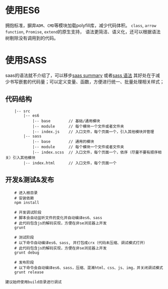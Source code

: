# 使用ES6
拥抱标准，摒弃`ADM`、`CMD`等模块加载polyfill库，减少代码体积。
`class`, `arrow function`, `Promise`, `extend`的原生支持，
语法更简洁、语义化，还可以根据语法树剔除没有调用到的代码。


# 使用SASS
saas的语法就不介绍了，可以移步[saas summary](http://blog.suluf.com/2017/04/01/sass-summary/) 或者[sass 语法](http://www.w3cplus.com/sassguide/syntax.html)
其好处在于减少书写嵌套的代码量；可以定义变量、函数，方便进行统一、批量处理相关样式；

## 代码结构
```shell
    |-- src
        |-- es6
            |-- base        // 基础/通用模块
            |-- module      // 每个模块一个文件或者文件夹
            |-- index.js    // 入口文件，每个页面一个，引入其他模块并管理
        |-- sass
            |-- base        // 通用的模块
            |-- module      // 每个模块一个文件或者文件夹
            |-- index.scss  // 入口文件，每个页面一个，依序（尽量不要有顺序相关）引入其他模块
        |-- index.html      // 入口文件，每个页面一个
```

## 开发&测试&发布
```shell
    # 进入根目录
    # 安装依赖
    npm install

    # 开发调试阶段
    # 脚本会自动监听文件的变化并自动编译es6、sass
    # 此代码包含js的解码实现，方便在非se浏览器上开发
    grunt
    
    # 测试阶段
    # 以下命令自动编译es6、sass, 并打包成crx（代码未压缩、调试模式打开）
    # 此代码包含js的解码实现，方便在非se浏览器上开发
    grunt debug
    
    # 发布阶段
    # 以下命令会自动编译es6、sass，压缩、混淆html、css、js、img，并关闭调试模式
    grunt release
```

`建议始终使用build目录进行调试`
